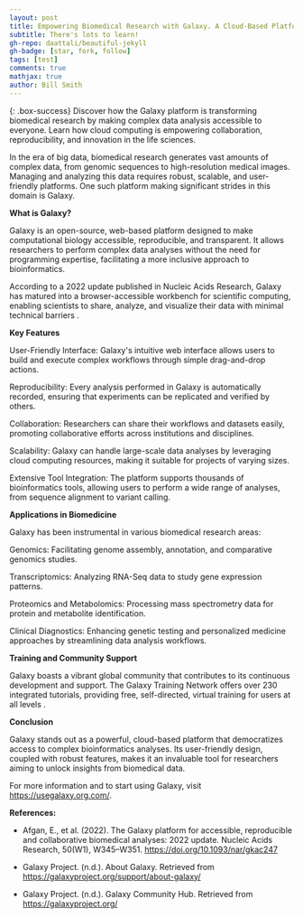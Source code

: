 ```yaml
---
layout: post
title: Empowering Biomedical Research with Galaxy. A Cloud-Based Platform
subtitle: There's lots to learn!
gh-repo: daattali/beautiful-jekyll
gh-badge: [star, fork, follow]
tags: [test]
comments: true
mathjax: true
author: Bill Smith
---
```


{: .box-success}
Discover how the Galaxy platform is transforming biomedical research by making complex data analysis accessible to everyone. Learn how cloud computing is empowering collaboration, reproducibility, and innovation in the life sciences.

In the era of big data, biomedical research generates vast amounts of complex data, from genomic sequences to high-resolution medical images. Managing and analyzing this data requires robust, scalable, and user-friendly platforms. One such platform making significant strides in this domain is Galaxy.

**What is Galaxy?**

Galaxy is an open-source, web-based platform designed to make computational biology accessible, reproducible, and transparent. It allows researchers to perform complex data analyses without the need for programming expertise, facilitating a more inclusive approach to bioinformatics.

According to a 2022 update published in Nucleic Acids Research, Galaxy has matured into a browser-accessible workbench for scientific computing, enabling scientists to share, analyze, and visualize their data with minimal technical barriers .

**Key Features**

User-Friendly Interface: Galaxy's intuitive web interface allows users to build and execute complex workflows through simple drag-and-drop actions.

Reproducibility: Every analysis performed in Galaxy is automatically recorded, ensuring that experiments can be replicated and verified by others.

Collaboration: Researchers can share their workflows and datasets easily, promoting collaborative efforts across institutions and disciplines.

Scalability: Galaxy can handle large-scale data analyses by leveraging cloud computing resources, making it suitable for projects of varying sizes.

Extensive Tool Integration: The platform supports thousands of bioinformatics tools, allowing users to perform a wide range of analyses, from sequence alignment to variant calling.

**Applications in Biomedicine**

Galaxy has been instrumental in various biomedical research areas:

Genomics: Facilitating genome assembly, annotation, and comparative genomics studies.

Transcriptomics: Analyzing RNA-Seq data to study gene expression patterns.

Proteomics and Metabolomics: Processing mass spectrometry data for protein and metabolite identification.

Clinical Diagnostics: Enhancing genetic testing and personalized medicine approaches by streamlining data analysis workflows.

**Training and Community Support**

Galaxy boasts a vibrant global community that contributes to its continuous development and support. The Galaxy Training Network offers over 230 integrated tutorials, providing free, self-directed, virtual training for users at all levels .


**Conclusion**

Galaxy stands out as a powerful, cloud-based platform that democratizes access to complex bioinformatics analyses. Its user-friendly design, coupled with robust features, makes it an invaluable tool for researchers aiming to unlock insights from biomedical data.

For more information and to start using Galaxy, visit https://usegalaxy.org.com/.

**References:**

- Afgan, E., et al. (2022). The Galaxy platform for accessible, reproducible and collaborative biomedical analyses: 2022 update. Nucleic Acids Research, 50(W1), W345–W351. https://doi.org/10.1093/nar/gkac247

- Galaxy Project. (n.d.). About Galaxy. Retrieved from https://galaxyproject.org/support/about-galaxy/

- Galaxy Project. (n.d.). Galaxy Community Hub. Retrieved from https://galaxyproject.org/
